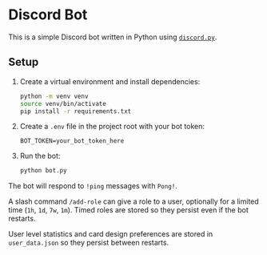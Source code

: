 # Discord Bot

This is a simple Discord bot written in Python using [`discord.py`](https://pypi.org/project/discord.py/).

## Setup

1. Create a virtual environment and install dependencies:

   ```bash
   python -m venv venv
   source venv/bin/activate
   pip install -r requirements.txt
   ```

2. Create a `.env` file in the project root with your bot token:

   ```env
   BOT_TOKEN=your_bot_token_here
   ```

3. Run the bot:

   ```bash
   python bot.py
   ```

The bot will respond to `!ping` messages with `Pong!`.

A slash command `/add-role` can give a role to a user, optionally for a
limited time (`1h`, `1d`, `7w`, `1m`). Timed roles are stored so they persist
even if the bot restarts.

User level statistics and card design preferences are stored in
`user_data.json` so they persist between restarts.
